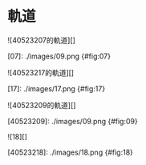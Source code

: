 軌道
===





![40523207的軌道][]

[07]: ./images/09.png {#fig:07}

![40523217的軌道][]

[17]: ./images/17.png {#fig:17}


![40523209的軌道][]

[40523209]: ./images/09.png {#fig:09}


![18][]

[40523218]: ./images/18.png {#fig:18}


